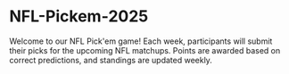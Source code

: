 # NFL-Pickem-2025
Welcome to our NFL Pick'em game! Each week, participants will submit their picks for the upcoming NFL matchups. Points are awarded based on correct predictions, and standings are updated weekly.

